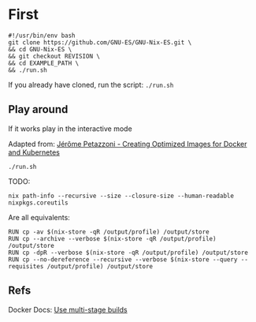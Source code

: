 # First

```
#!/usr/bin/env bash
git clone https://github.com/GNU-ES/GNU-Nix-ES.git \
&& cd GNU-Nix-ES \
&& git checkout REVISION \
&& cd EXAMPLE_PATH \
&& ./run.sh
```

If you already have cloned, run the script:
`./run.sh`


## Play around

If it works play in the interactive mode

Adapted from: [Jérôme Petazzoni - Creating Optimized Images for Docker and Kubernetes](https://www.youtube.com/watch?v=UbXv-T4IUXk&list=PLf-O3X2-mxDmn0ikyO7OF8sPr2GDQeZXk&index=15)

`./run.sh`


TODO:

`nix path-info --recursive --size --closure-size --human-readable nixpkgs.coreutils`


Are all equivalents:
```
RUN cp -av $(nix-store -qR /output/profile) /output/store
RUN cp --archive --verbose $(nix-store -qR /output/profile) /output/store
RUN cp -dpR --verbose $(nix-store -qR /output/profile) /output/store
RUN cp --no-dereference --recursive --verbose $(nix-store --query --requisites /output/profile) /output/store
```


## Refs

Docker Docs: [Use multi-stage builds](https://docs.docker.com/develop/develop-images/multistage-build/)

